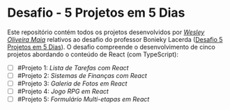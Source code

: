 # Desafio - 5 Projetos em 5 Dias

Este repositório contém todos os projetos desenvolvidos por _[Wesley Oliveira Maia](https://www.linkedin.com/in/wesley-maia-433b7b60/)_ relativos ao desafio do professor Bonieky Lacerda ([Desafio 5 Projetos em 5 Dias](https://https://b7web.com.br/d5/)). O desafio compreende o desenvolvimento de cinco projetos abordando o conteúdo de React (com TypeScript):


- [ ] #Projeto 1: _Lista de Tarefas com React_
- [ ] #Projeto 2: _Sistemas de Finanças com React_
- [ ] #Projeto 3: _Galeria de Fotos em React_
- [ ] #Projeto 4: _Jogo RPG em React_
- [ ] #Projeto 5: _Formulário Multi-etapas em React_
